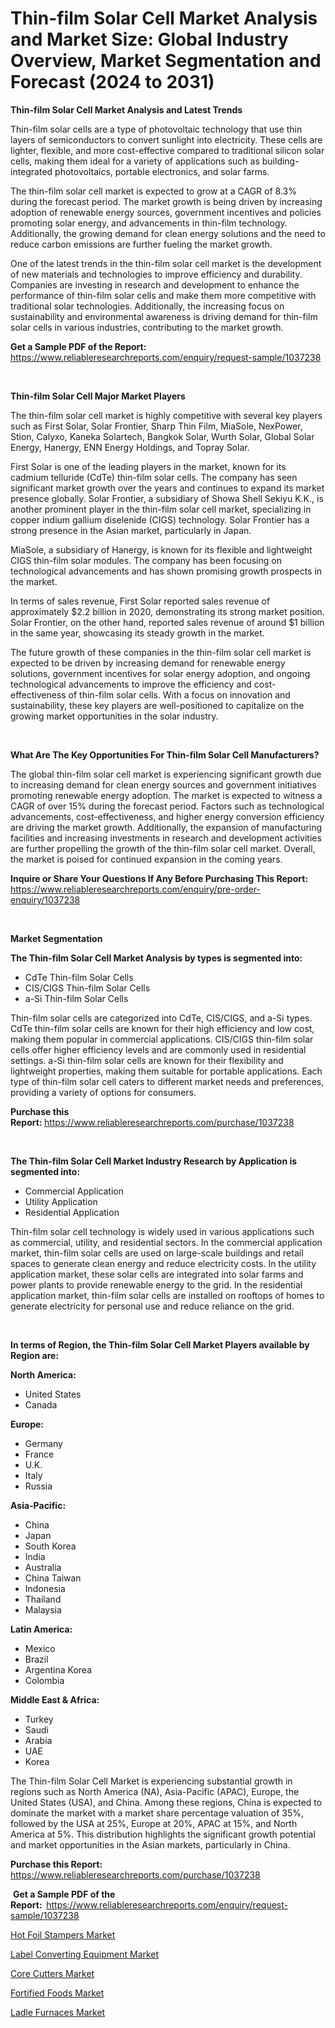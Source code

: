 <p><h1>Thin-film Solar Cell Market Analysis and Market Size: Global Industry Overview, Market Segmentation and Forecast (2024 to 2031)</h1></p><p><strong>Thin-film Solar Cell Market Analysis and Latest Trends</strong></p>
<p><p>Thin-film solar cells are a type of photovoltaic technology that use thin layers of semiconductors to convert sunlight into electricity. These cells are lighter, flexible, and more cost-effective compared to traditional silicon solar cells, making them ideal for a variety of applications such as building-integrated photovoltaics, portable electronics, and solar farms.</p><p>The thin-film solar cell market is expected to grow at a CAGR of 8.3% during the forecast period. The market growth is being driven by increasing adoption of renewable energy sources, government incentives and policies promoting solar energy, and advancements in thin-film technology. Additionally, the growing demand for clean energy solutions and the need to reduce carbon emissions are further fueling the market growth.</p><p>One of the latest trends in the thin-film solar cell market is the development of new materials and technologies to improve efficiency and durability. Companies are investing in research and development to enhance the performance of thin-film solar cells and make them more competitive with traditional solar technologies. Additionally, the increasing focus on sustainability and environmental awareness is driving demand for thin-film solar cells in various industries, contributing to the market growth.</p></p>
<p><strong>Get a Sample PDF of the Report:&nbsp;</strong> <a href="https://www.reliableresearchreports.com/enquiry/request-sample/1037238">https://www.reliableresearchreports.com/enquiry/request-sample/1037238</a></p>
<p>&nbsp;</p>
<p><strong>Thin-film Solar Cell Major Market Players</strong></p>
<p><p>The thin-film solar cell market is highly competitive with several key players such as First Solar, Solar Frontier, Sharp Thin Film, MiaSole, NexPower, Stion, Calyxo, Kaneka Solartech, Bangkok Solar, Wurth Solar, Global Solar Energy, Hanergy, ENN Energy Holdings, and Topray Solar. </p><p>First Solar is one of the leading players in the market, known for its cadmium telluride (CdTe) thin-film solar cells. The company has seen significant market growth over the years and continues to expand its market presence globally. Solar Frontier, a subsidiary of Showa Shell Sekiyu K.K., is another prominent player in the thin-film solar cell market, specializing in copper indium gallium diselenide (CIGS) technology. Solar Frontier has a strong presence in the Asian market, particularly in Japan.</p><p>MiaSole, a subsidiary of Hanergy, is known for its flexible and lightweight CIGS thin-film solar modules. The company has been focusing on technological advancements and has shown promising growth prospects in the market. </p><p>In terms of sales revenue, First Solar reported sales revenue of approximately $2.2 billion in 2020, demonstrating its strong market position. Solar Frontier, on the other hand, reported sales revenue of around $1 billion in the same year, showcasing its steady growth in the market.</p><p>The future growth of these companies in the thin-film solar cell market is expected to be driven by increasing demand for renewable energy solutions, government incentives for solar energy adoption, and ongoing technological advancements to improve the efficiency and cost-effectiveness of thin-film solar cells. With a focus on innovation and sustainability, these key players are well-positioned to capitalize on the growing market opportunities in the solar industry.</p></p>
<p>&nbsp;</p>
<p><strong>What Are The Key Opportunities For Thin-film Solar Cell Manufacturers?</strong></p>
<p><p>The global thin-film solar cell market is experiencing significant growth due to increasing demand for clean energy sources and government initiatives promoting renewable energy adoption. The market is expected to witness a CAGR of over 15% during the forecast period. Factors such as technological advancements, cost-effectiveness, and higher energy conversion efficiency are driving the market growth. Additionally, the expansion of manufacturing facilities and increasing investments in research and development activities are further propelling the growth of the thin-film solar cell market. Overall, the market is poised for continued expansion in the coming years.</p></p>
<p><strong>Inquire or Share Your Questions If Any Before Purchasing This Report:</strong> <a href="https://www.reliableresearchreports.com/enquiry/pre-order-enquiry/1037238">https://www.reliableresearchreports.com/enquiry/pre-order-enquiry/1037238</a></p>
<p>&nbsp;</p>
<p><strong>Market Segmentation</strong></p>
<p><strong>The Thin-film Solar Cell Market Analysis by types is segmented into:</strong></p>
<p><ul><li>CdTe Thin-film Solar Cells</li><li>CIS/CIGS Thin-film Solar Cells</li><li>a-Si Thin-film Solar Cells</li></ul></p>
<p><p>Thin-film solar cells are categorized into CdTe, CIS/CIGS, and a-Si types. CdTe thin-film solar cells are known for their high efficiency and low cost, making them popular in commercial applications. CIS/CIGS thin-film solar cells offer higher efficiency levels and are commonly used in residential settings. a-Si thin-film solar cells are known for their flexibility and lightweight properties, making them suitable for portable applications. Each type of thin-film solar cell caters to different market needs and preferences, providing a variety of options for consumers.</p></p>
<p><strong>Purchase this Report:&nbsp;</strong><a href="https://www.reliableresearchreports.com/purchase/1037238">https://www.reliableresearchreports.com/purchase/1037238</a></p>
<p>&nbsp;</p>
<p><strong>The Thin-film Solar Cell Market Industry Research by Application is segmented into:</strong></p>
<p><ul><li>Commercial Application</li><li>Utility Application</li><li>Residential Application</li></ul></p>
<p><p>Thin-film solar cell technology is widely used in various applications such as commercial, utility, and residential sectors. In the commercial application market, thin-film solar cells are used on large-scale buildings and retail spaces to generate clean energy and reduce electricity costs. In the utility application market, these solar cells are integrated into solar farms and power plants to provide renewable energy to the grid. In the residential application market, thin-film solar cells are installed on rooftops of homes to generate electricity for personal use and reduce reliance on the grid.</p></p>
<p>&nbsp;</p>
<p><strong>In terms of Region, the Thin-film Solar Cell Market Players available by Region are:</strong></p>
<p>
    <p> <strong> North America: </strong>
        <ul>
            <li>United States</li>
            <li>Canada</li>
        </ul>
        </p> 
    <p> <strong> Europe: </strong>
        <ul>
            <li>Germany</li>
            <li>France</li>
            <li>U.K.</li>
            <li>Italy</li>
            <li>Russia</li>
        </ul>
        </p> 
    <p> <strong> Asia-Pacific: </strong>
        <ul>
            <li>China</li>
            <li>Japan</li>
            <li>South Korea</li>
            <li>India</li>
            <li>Australia</li>
            <li>China Taiwan</li>
            <li>Indonesia</li>
            <li>Thailand</li>
            <li>Malaysia</li>
        </ul>
        </p> 
    <p> <strong> Latin America: </strong>
        <ul>
            <li>Mexico</li>
            <li>Brazil</li>
            <li>Argentina Korea</li>
            <li>Colombia</li>
        </ul>
        </p> 
    <p> <strong> Middle East & Africa: </strong>
        <ul>
            <li>Turkey</li>
            <li>Saudi</li>
            <li>Arabia</li>
            <li>UAE</li>
            <li>Korea</li>
        </ul>
    </p>
    </p>
<p><p>The Thin-film Solar Cell Market is experiencing substantial growth in regions such as North America (NA), Asia-Pacific (APAC), Europe, the United States (USA), and China. Among these regions, China is expected to dominate the market with a market share percentage valuation of 35%, followed by the USA at 25%, Europe at 20%, APAC at 15%, and North America at 5%. This distribution highlights the significant growth potential and market opportunities in the Asian markets, particularly in China.</p></p>
<p><strong>Purchase this Report: </strong><a href="https://www.reliableresearchreports.com/purchase/1037238">https://www.reliableresearchreports.com/purchase/1037238</a></p>
<p>&nbsp;<strong>Get a Sample PDF of the Report:&nbsp;&nbsp;</strong><a href="https://www.reliableresearchreports.com/enquiry/request-sample/1037238">https://www.reliableresearchreports.com/enquiry/request-sample/1037238</a></p>
<p><strong></strong></p>
<p><p><a href="https://medium.com/p/81b6b29a0443/edit">Hot Foil Stampers Market</a></p><p><a href="https://medium.com/p/afced5ca8bba/edit">Label Converting Equipment Market</a></p><p><a href="https://medium.com/p/1aaabd397867/edit">Core Cutters Market</a></p><p><a href="https://github.com/aliciawhite5576/Market-Research-Report-List-3/blob/main/fortified-foods-market.md">Fortified Foods Market</a></p><p><a href="https://medium.com/p/93894b9082b1/edit">Ladle Furnaces Market</a></p></p>